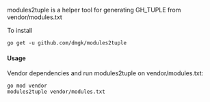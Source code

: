 modules2tuple is a helper tool for generating GH_TUPLE from vendor/modules.txt

To install

    go get -u github.com/dmgk/modules2tuple

#### Usage

Vendor dependencies and run modules2tuple on vendor/modules.txt:

    go mod vendor
    modules2tuple vendor/modules.txt
